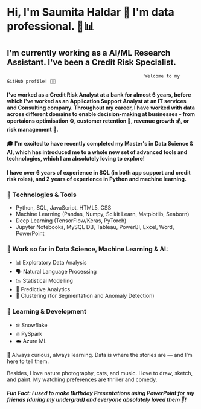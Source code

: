  # Hi, I'm Saumita Haldar 👋  I'm data professional.  💼📊
## I'm currently working as a AI/ML Research Assistant. I've been a Credit Risk Specialist. 

                                                       Welcome to my GitHub profile! 👩‍💻

####  I've worked as a Credit Risk Analyst at a bank for almost 6 years, before which I've worked as an Application Support Analyst at an IT services and Consulting company. Throughout my career, I have worked with data across different domains to enable decision-making at businesses - from opertaions optimisation ⚙️, customer retention 🤝, revenue growth 💰, or risk management 🚨. 
####  🎓 I'm excited to have recently completed my Master's in Data Science & AI, which has introduced me to a whole new set of advanced tools and technologies, which I am absolutely loving to explore!
####  I have over 6 years of experience in SQL (in both app support and credit risk roles), and 2 years of experience in Python and machine learning.


### 🔧 Technologies & Tools
- Python, SQL, JavaScript, HTML5, CSS
- Machine Learning (Pandas, Numpy, Scikit Learn, Matplotlib, Seaborn)
- Deep Learning (TensorFlow/Keras, PyTorch)
- Jupyter Notebooks, MySQL DB, Tableau, PowerBI, Excel, Word, PowerPoint

### 📂 Work so far in Data Science, Machine Learning & AI:
- 📊 Exploratory Data Analysis
- 🗣️ Natural Language Processing
- 📉 Statistical Modelling
- 🔮 Predictive Analytics
- 🧩 Clustering (for Segmentation and Anomaly Detection)

### 🎯 Learning & Development
- ❄️ Snowflake
- 🔥 PySpark
- ☁️ Azure ML

🚀 Always curious, always learning. Data is where the stories are — and I’m here to tell them.


Besides, I love nature photography, cats, and music. I love to draw, sketch, and paint. My watching preferences are thriller and comedy.

##### Fun Fact: I used to make Birthday Presentations using PowerPoint for my friends (during my undergrad) and everyone absolutely loved them 💙!



